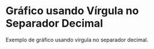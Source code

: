 # Gráfico usando Vírgula no Separador Decimal

Exemplo de gráfico usando vírgula no separador decimal.